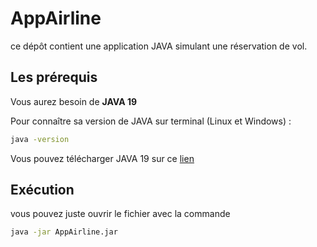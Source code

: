 # AppAirline

ce dépôt contient une application JAVA simulant une réservation de vol.

## Les prérequis

Vous aurez besoin de __JAVA 19__


Pour connaître sa version de JAVA sur terminal (Linux et Windows) :

```bash
java -version
```

Vous pouvez télécharger JAVA 19 sur ce [lien](https://www.oracle.com/java/technologies/downloads/) 

## Exécution
vous pouvez juste ouvrir le fichier avec la commande 

```bash
java -jar AppAirline.jar
```

